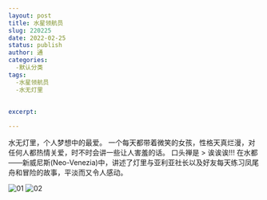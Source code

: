 ```yaml
---
layout: post
title: 水星领航员
slug: 220225
date: 2022-02-25
status: publish
author: 通
categories:
  -默认分类
tags: 
  -水星领航员
  -水无灯里
    
 
excerpt:

---
```



水无灯里，个人梦想中的最爱。
一个每天都带着微笑的女孩，性格天真烂漫，对任何人都热情关爱，时不时会讲一些让人害羞的话。
口头禅是 > 诶诶诶!!!
在水都——新威尼斯(Neo-Venezia)中，讲述了灯里与亚利亚社长以及好友每天练习凤尾舟和冒险的故事，平淡而又令人感动。

![01](https://i.w3tt.com/2022/01/24/TpCac.jpg)
![02](https://i.w3tt.com/2022/01/25/TJOIG.jpg)
    
    
